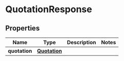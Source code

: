 

# QuotationResponse


## Properties

Name | Type | Description | Notes
------------ | ------------- | ------------- | -------------
**quotation** | [**Quotation**](Quotation.md) |  | 



